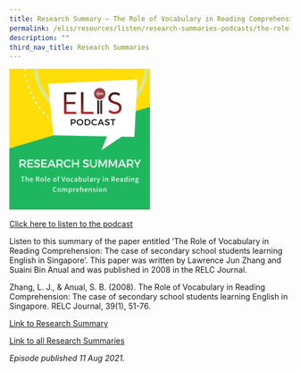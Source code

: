 ```yaml
---
title: Research Summary ― The Role of Vocabulary in Reading Comprehension
permalink: /elis/resources/listen/research-summaries-podcasts/the-role-of-vocabulary-in-reading-comprehension/
description: ""
third_nav_title: Research Summaries
---
```

<img src="/images/The%20Role%20of%20Vocabulary%20in%20Reading%20Comprehension.png" 
     style="width:50%">
		 
<a href="https://open.spotify.com/episode/5iJ9OXlNfXENN7pv63vJgo">Click here to listen to the podcast</a>

Listen to this summary of the paper entitled ‘The Role of Vocabulary in Reading Comprehension: The case of secondary school students learning English in Singapore’. This paper was written by Lawrence Jun Zhang and Suaini Bin Anual and was published in 2008 in the RELC Journal.  
  
Zhang, L. J., & Anual, S. B. (2008). The Role of Vocabulary in Reading Comprehension: The case of secondary school students learning English in Singapore. RELC Journal, 39(1), 51-76.

[Link to Research Summary](https://staging.d1wti0p44mqune.amplifyapp.com/elis/resources/research-resources/research-summaries/vocabulary/the-role-of-vocabulary-in-reading-comprehension)  
  
[Link to all Research Summaries](https://staging.d1wti0p44mqune.amplifyapp.com/elis/resources/read/research-summaries)

<em>Episode published 11 Aug 2021.</em>

